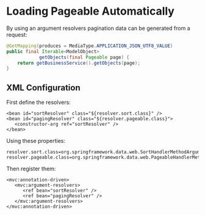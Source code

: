 # Loading Pageable Automatically

By using an argument resolvers pagination data can be generated from a request:

```java
@GetMapping(produces = MediaType.APPLICATION_JSON_UTF8_VALUE)
public final Iterable<ModelObject>
            getObjects(final Pageable page) {
    return getBusinessService().getObjects(page);
}
```

## XML Configuration

First define the resolvers:

```markup
<bean id="sortResolver" class="${resolver.sort.class}" />
<bean id="pagingResolver" class="${resolver.pageable.class}">
   <constructor-arg ref="sortResolver" />
</bean>
```

Using these properties:

```text
resolver.sort.class=org.springframework.data.web.SortHandlerMethodArgumentResolver
resolver.pageable.class=org.springframework.data.web.PageableHandlerMethodArgumentResolver
```

Then register them:

```markup
<mvc:annotation-driven>
   <mvc:argument-resolvers>
      <ref bean="sortResolver" />
      <ref bean="pagingResolver" />
   </mvc:argument-resolvers>
</mvc:annotation-driven>
```

